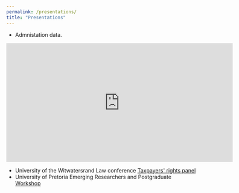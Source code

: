 ```yaml
---
permalink: /presentations/
title: "Presentations"
---
```

<!-- Google tag (gtag.js) -->
<script async src="https://www.googletagmanager.com/gtag/js?id=G-CCD8WD25BZ"></script>
<script>
  window.dataLayer = window.dataLayer || [];
  function gtag(){dataLayer.push(arguments);}
  gtag('js', new Date());

  gtag('config', 'G-CCD8WD25BZ');
</script>

- Admnistation data.
  
<iframe width="600" height="315" src="https://www.youtube.com/embed/K7wPYYNvIVs?si=z_TnOm9lhKsa-CGL" title="YouTube video player" frameborder="0" allow="accelerometer; autoplay; clipboard-write; encrypted-media; gyroscope; picture-in-picture; web-share" referrerpolicy="strict-origin-when-cross-origin" allowfullscreen></iframe>

- University of the Witwatersrand Law conference [Taxpayers' rights panel](https://static1.squarespace.com/static/5b4e0c627c93275c142a87cc/t/6716a7217e21f95ca89bfcdf/1729537826520/Wits+Law+2024+Programme+v3.pdf)
- University of Pretoria Emerging Researchers and Postgraduate [Workshop](https://repository.up.ac.za/handle/2263/98380?show=full)
